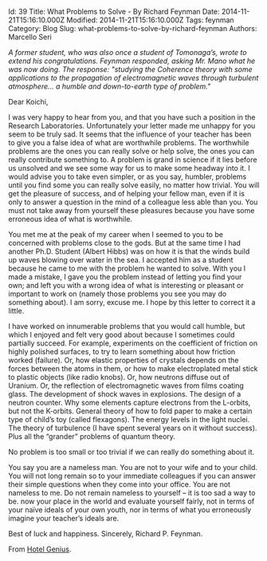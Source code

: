Id: 39
Title: What Problems to Solve - By Richard Feynman
Date: 2014-11-21T15:16:10.000Z
Modified: 2014-11-21T15:16:10.000Z
Tags: feynman
Category: Blog
Slug: what-problems-to-solve-by-richard-feynman
Authors: Marcello Seri

*A former student, who was also once a student of Tomonaga’s, wrote to extend his congratulations. Feynman responded, asking Mr. Mano what he was now doing. The response: "studying the Coherence theory with some applications to the propagation of electromagnetic waves through turbulent atmosphere... a humble and down-to-earth type of problem."*


Dear Koichi,

I was very happy to hear from you, and that you have such a position in the
Research Laboratories. Unfortunately your letter made me unhappy for you seem
to be truly sad. It seems that the influence of your teacher has been to give
you a false idea of what are worthwhile problems. The worthwhile problems are
the ones you can really solve or help solve, the ones you can really contribute
something to. A problem is grand in science if it lies before us unsolved and
we see some way for us to make some headway into it. I would advise you to take
even simpler, or as you say, humbler, problems until you find some you can
really solve easily, no matter how trivial. You will get the pleasure of
success, and of helping your fellow man, even if it is only to answer a
question in the mind of a colleague less able than you. You must not take away
from yourself these pleasures because you have some erroneous idea of what is
worthwhile.

You met me at the peak of my career when I seemed to you to be concerned with
problems close to the gods. But at the same time I had another Ph.D. Student
(Albert Hibbs) was on how it is that the winds build up waves blowing over
water in the sea. 
I accepted him as a student because he came to me with the
problem he wanted to solve. With you I made a mistake, I gave you the problem
instead of letting you find your own; and left you with a wrong idea of what is
interesting or pleasant or important to work on (namely those problems you see
you may do something about). I am sorry, excuse me. I hope by this letter to
correct it a little.

I have worked on innumerable problems that you would call humble, but which I
enjoyed and felt very good about because I sometimes could partially succeed.
For example, experiments on the coefficient of friction on highly polished
surfaces, to try to learn something about how friction worked (failure). Or,
how elastic properties of crystals depends on the forces between the atoms in
them, or how to make electroplated metal stick to plastic objects (like radio
knobs). Or, how neutrons diffuse out of Uranium. Or, the reflection of
electromagnetic waves from films coating glass. The development of shock waves
in explosions. The design of a neutron counter. Why some elements capture
electrons from the L-orbits, but not the K-orbits. General theory of how to
fold paper to make a certain type of child’s toy (called flexagons). The energy
levels in the light nuclei. The theory of turbulence (I have spent several
years on it without success). Plus all the “grander” problems of quantum
theory.

No problem is too small or too trivial if we can really do something about it.

You say you are a nameless man. You are not to your wife and to your child. You
will not long remain so to your immediate colleagues if you can answer their
simple questions when they come into your office. You are not nameless to me.
Do not remain nameless to yourself – it is too sad a way to be. now your place
in the world and evaluate yourself fairly, not in terms of your naïve ideals of
your own youth, nor in terms of what you erroneously imagine your teacher’s
ideals are.

Best of luck and happiness.  Sincerely, Richard P. Feynman.

From [Hotel Genius](http://genius.cat-v.org/richard-feynman/writtings/letters/problems).